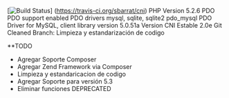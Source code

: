 [![Build Status](https://travis-ci.org/sbarrat/cni.svg)]
(https://travis-ci.org/sbarrat/cni)
PHP Version 5.2.6
PDO
PDO support	enabled
PDO drivers 	mysql, sqlite, sqlite2
pdo_mysql
PDO Driver for MySQL, client library version	5.0.51a
Version CNI Estable 2.0e
Git Cleaned Branch:
Limpieza y estandarización de codigo

**TODO
- Agregar Soporte Composer
- Agregar Zend Framework via Composer
- Limpieza y estandaricacion de codigo
- Agregar Soporte para versión 5.3
- Eliminar funciones DEPRECATED